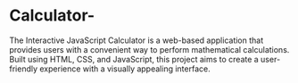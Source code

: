 # Calculator-
The Interactive JavaScript Calculator is a web-based application that provides users with a convenient way to perform mathematical calculations. Built using HTML, CSS, and JavaScript, this project aims to create a user-friendly experience with a visually appealing interface.
